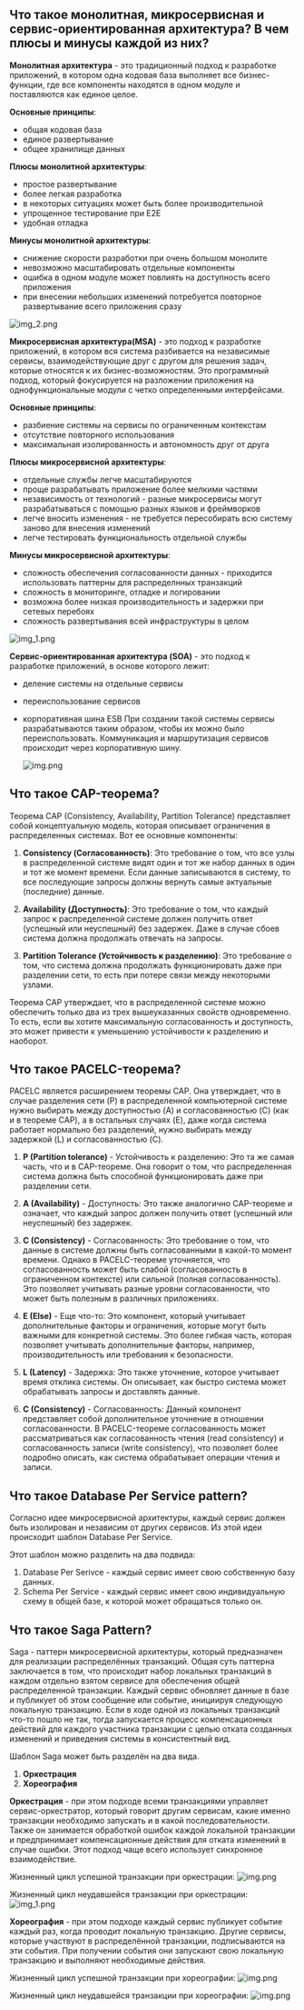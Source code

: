 ## Что такое монолитная, микросервисная и сервис-ориентированная архитектура? В чем плюсы и минусы каждой из них?

**Монолитная архитектура** - это традиционный подход к разработке приложений, в котором одна кодовая база выполняет все
бизнес-функции, где все компоненты находятся в одном модуле и поставляются как единое целое.

**Основные принципы**:

- общая кодовая база
- единое развертывание
- общее хранилище данных

**Плюсы монолитной архитектуры**:

- простое развертывание
- более легкая разработка
- в некоторых ситуациях может быть более производительной
- упрощенное тестирование при E2E
- удобная отладка

**Минусы монолитной архитектуры**:

- снижение скорости разработки при очень большом монолите
- невозможно масштабировать отдельные компоненты
- ошибка в одном модуле может повлиять на доступность всего приложения
- при внесении небольших изменений потребуется повторное развертывание всего приложения сразу

![img_2.png](../../images/microservice-architecture/img_5.png)

**Микросервисная архитектура(MSA)** - это подход к разработке приложений, в котором вся система разбивается на
независимые сервисы, взаимодействующие друг с другом для решения задач, которые относятся к их бизнес-возможностям. Это
программный подход, который фокусируется на разложении приложения на однофункциональные модули с четко определенными
интерфейсами.

**Основные принципы**:

- разбиение системы на сервисы по ограниченным контекстам
- отсутствие повторного использования
- максимальная изолированность и автономность друг от друга

**Плюсы микросервисной архитектуры**:

- отдельные службы легче масштабируются
- проще разрабатывать приложение более мелкими частями
- независимость от технологий - разные микросервисы могут разрабатываться с помощью разных языков и фреймворков
- легче вносить изменения - не требуется пересобирать всю систему заново для внесения изменений
- легче тестировать функциональность отдельной службы

**Минусы микросервисной архитектуры**:

- сложность обеспечения согласованности данных - приходится использовать паттерны для распределнных транзакций
- сложность в мониторинге, отладке и логировании
- возможна более низкая производительность и задержки при сетевых перебоях
- сложность развертывания всей инфраструктуры в целом

![img_1.png](../../images/microservice-architecture/img_6.png)

**Сервис-ориентированная архитектура (SOA)** - это подход к разработке приложений, в основе которого лежит:

- деление системы на отдельные сервисы
- переиспользование сервисов
- корпоративная шина ESB
  При создании такой системы сервисы разрабатываются таким образом, чтобы их можно было переиспользовать.
  Коммуникация и маршрутизация сервисов происходит через корпоративную шину.

  ![img.png](../../images/microservice-architecture/img_4.png)

## Что такое CAP-теорема?

Теорема CAP (Consistency, Availability, Partition Tolerance) представляет собой концептуальную модель, которая описывает
ограничения в распределенных системах. Вот ее основные компоненты:

1. **Consistency (Согласованность)**: Это требование о том, что все узлы в распределенной системе видят один и тот же
   набор данных в один и тот же момент времени. Если данные записываются в систему, то все последующие запросы должны
   вернуть самые актуальные (последние) данные.

2. **Availability (Доступность)**: Это требование о том, что каждый запрос к распределенной системе должен получить
   ответ (успешный или неуспешный) без задержек. Даже в случае сбоев система должна продолжать отвечать на запросы.

3. **Partition Tolerance (Устойчивость к разделению)**: Это требование о том, что система должна продолжать
   функционировать даже при разделении сети, то есть при потере связи между некоторыми узлами.

Теорема CAP утверждает, что в распределенной системе можно обеспечить только два из трех вышеуказанных свойств
одновременно. То есть, если вы хотите максимальную согласованность и доступность, это может привести к уменьшению
устойчивости к разделению и наоборот.

## Что такое PACELC-теорема?

PACELC является расширением теоремы CAP. Она утверждает, что в случае разделения сети (P) в распределенной компьютерной
системе нужно выбирать между доступностью (A) и согласованностью (C) (как и в теореме CAP), а в остальных случаях (E),
даже когда система работает нормально без разделений, нужно выбирать между задержкой (L) и согласованностью (C).

1. **P (Partition tolerance)** - Устойчивость к разделению: Это та же самая часть, что и в CAP-теореме. Она говорит о
   том, что распределенная система должна быть способной функционировать даже при разделении сети.

2. **A (Availability)** - Доступность: Это также аналогично CAP-теореме и означает, что каждый запрос должен получить
   ответ (успешный или неуспешный) без задержек.

3. **C (Consistency)** - Согласованность: Это требование о том, что данные в системе должны быть согласованными в
   какой-то момент времени. Однако в PACELC-теореме уточняется, что согласованность может быть слабой (согласованность в
   ограниченном контексте) или сильной (полная согласованность). Это позволяет учитывать разные уровни согласованности,
   что может быть полезным в различных приложениях.

4. **E (Else)** - Еще что-то: Это компонент, который учитывает дополнительные факторы и ограничения, которые могут быть
   важными для конкретной системы. Это более гибкая часть, которая позволяет учитывать дополнительные факторы, например,
   производительность или требования к безопасности.

5. **L (Latency)** - Задержка: Это также уточнение, которое учитывает время отклика системы. Он описывает, как быстро
   система может обрабатывать запросы и доставлять данные.

6. **C (Consistency)** - Согласованность: Данный компонент представляет собой дополнительное уточнение в отношении
   согласованности. В PACELC-теореме согласованность может рассматриваться как согласованность чтения (read consistency)
   и согласованность записи (write consistency), что позволяет более подробно описать, как система обрабатывает операции
   чтения и записи.

## Что такое Database Per Service pattern?

Согласно идее микросервисной архитектуры, каждый сервис должен быть изолирован и независим от других сервисов.
Из этой идеи происходит шаблон Database Per Service.

Этот шаблон можно разделить на два подвида:

1. Database Per Serivce - каждый сервис имеет свою собственную базу данных.
2. Schema Per Service - каждый сервис имеет свою индивидуальную схему в общей базе, к которой может обращаться только
   он.

## Что такое Saga Pattern?

Saga - паттерн микросервисной архитектуры, который предназначен для реализации распределённых транзакций.
Общая суть паттерна заключается в том, что происходит набор локальных транзакций в каждом отдельно взятом сервисе для
обеспечения общей распределенной транзакции.
Каждый сервис обновляет данные в базе и публикует об этом сообщение или событие, инициируя следующую локальную
транзакцию.
Если в ходе одной из локальных транзакций что-то пошло не так, тогда запускается процесс компенсационных действий для
каждого участника транзакции с целью отката созданных изменений и приведения системы в консистентный вид.

Шаблон Saga может быть разделён на два вида.

1. **Оркестрация**
2. **Хореография**

**Оркестрация** - при этом подходе всеми транзакциями управляет сервис-оркестратор, который говорит другим сервисам,
какие
именно транзакции необходимо запускать и в какой последовательности.
Также он занимается обработкой ошибок каждой локальной транзакции и предпринимает компенсационные действия для отката
изменений в случае ошибки. Этот подход чаще всего использует синхронное взаимодействие.

Жизненный цикл успешной транзакции при оркестрации:
![img.png](../../images/microservice-architecture/img.png)

Жизненный цикл неудавшейся транзакции при оркестрации:
![img_1.png](../../images/microservice-architecture/img_1.png)

**Хореография** - при этом подходе каждый сервис публикует событие каждый раз, когда проводит локальную транзакцию.
Другие сервисы, которые участвуют в распределённой транзакции, подписываются на эти события.
При получении события они запускают свою локальную транзакцию и выполняют необходимые действия.

Жизненный цикл успешной транзакции при хореографии:
![img.png](../../images/microservice-architecture/img_2.png)

Жизненный цикл неудавшейся транзакции при хореографии:
![img.png](../../images/microservice-architecture/img_3.png)

